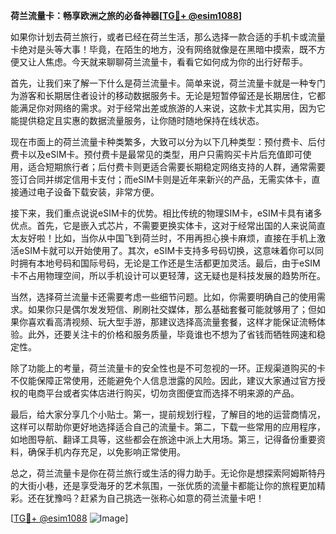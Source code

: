 **荷兰流量卡：畅享欧洲之旅的必备神器[[TG💪+ @esim1088](https://t.me/s/esim1088)]**

如果你计划去荷兰旅行，或者已经在荷兰生活，那么选择一款合适的手机卡或流量卡绝对是头等大事！毕竟，在陌生的地方，没有网络就像是在黑暗中摸索，既不方便又让人焦虑。今天就来聊聊荷兰流量卡，看看它如何成为你的出行好帮手。

首先，让我们来了解一下什么是荷兰流量卡。简单来说，荷兰流量卡就是一种专门为游客和长期居住者设计的移动数据服务卡。无论是短暂停留还是长期居住，它都能满足你对网络的需求。对于经常出差或旅游的人来说，这款卡尤其实用，因为它能提供稳定且实惠的数据流量服务，让你随时随地保持在线状态。

现在市面上的荷兰流量卡种类繁多，大致可以分为以下几种类型：预付费卡、后付费卡以及eSIM卡。预付费卡是最常见的类型，用户只需购买卡片后充值即可使用，适合短期旅行者；后付费卡则更适合需要长期稳定网络支持的人群，通常需要签订合同并绑定信用卡支付；而eSIM卡则是近年来新兴的产品，无需实体卡，直接通过电子设备下载安装，非常方便。

接下来，我们重点说说eSIM卡的优势。相比传统的物理SIM卡，eSIM卡具有诸多优点。首先，它是嵌入式芯片，不需要更换实体卡，这对于经常出国的人来说简直太友好啦！比如，当你从中国飞到荷兰时，不用再担心换卡麻烦，直接在手机上激活eSIM卡就可以开始使用了。其次，eSIM卡支持多号码切换，这意味着你可以同时拥有本地号码和国际号码，无论是工作还是生活都更加灵活。最后，由于eSIM卡不占用物理空间，所以手机设计可以更轻薄，这无疑也是科技发展的趋势所在。

当然，选择荷兰流量卡还需要考虑一些细节问题。比如，你需要明确自己的使用需求。如果你只是偶尔发发短信、刷刷社交媒体，那么基础套餐可能就够用了；但如果你喜欢看高清视频、玩大型手游，那建议选择高流量套餐，这样才能保证流畅体验。此外，还要关注卡的价格和服务质量，毕竟谁也不想为了省钱而牺牲网速和稳定性。

除了功能上的考量，荷兰流量卡的安全性也是不可忽视的一环。正规渠道购买的卡不仅能保障正常使用，还能避免个人信息泄露的风险。因此，建议大家通过官方授权的电商平台或者实体店进行购买，切勿贪图便宜而选择不明来源的产品。

最后，给大家分享几个小贴士。第一，提前规划行程，了解目的地的运营商情况，这样可以帮助你更好地选择适合自己的流量卡。第二，下载一些常用的应用程序，如地图导航、翻译工具等，这些都会在旅途中派上大用场。第三，记得备份重要资料，确保手机内存充足，以免影响正常使用。

总之，荷兰流量卡是你在荷兰旅行或生活的得力助手。无论你是想探索阿姆斯特丹的大街小巷，还是享受海牙的艺术氛围，一张优质的流量卡都能让你的旅程更加精彩。还在犹豫吗？赶紧为自己挑选一张称心如意的荷兰流量卡吧！

[[TG💪+ @esim1088](https://t.me/s/esim1088) ![Image](https://i.postimg.cc/4NQfJmqS/Snipaste-2025-05-13-00-14-12.png)]